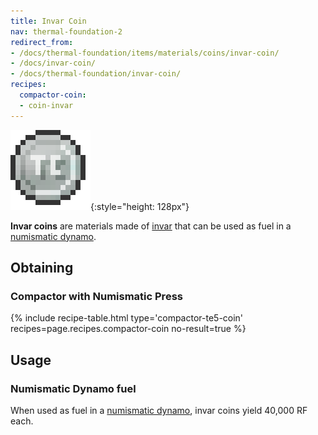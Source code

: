 ```yaml
---
title: Invar Coin
nav: thermal-foundation-2
redirect_from:
- /docs/thermal-foundation/items/materials/coins/invar-coin/
- /docs/invar-coin/
- /docs/thermal-foundation/invar-coin/
recipes:
  compactor-coin:
  - coin-invar
---
```


![Invar coin](/assets/images/thermal-foundation-2/coin-invar.png){:style="height: 128px"}


**Invar coins** are materials made of [invar](/docs/thermal-foundation-2/invar-ingot/) that can be
used as fuel in a [numismatic dynamo](/docs/thermal-expansion-5/numismatic-dynamo/).


Obtaining
---------

### Compactor with Numismatic Press
{% include recipe-table.html type='compactor-te5-coin' recipes=page.recipes.compactor-coin no-result=true %}


Usage
-----

### Numismatic Dynamo fuel
When used as fuel in a [numismatic dynamo](/docs/thermal-expansion-5/numismatic-dynamo/), invar
coins yield 40,000 RF each.
